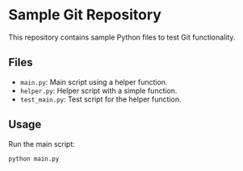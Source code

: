 # Sample Git Repository

This repository contains sample Python files to test Git functionality.

## Files

- `main.py`: Main script using a helper function.
- `helper.py`: Helper script with a simple function.
- `test_main.py`: Test script for the helper function.

## Usage

Run the main script:
```sh
python main.py
